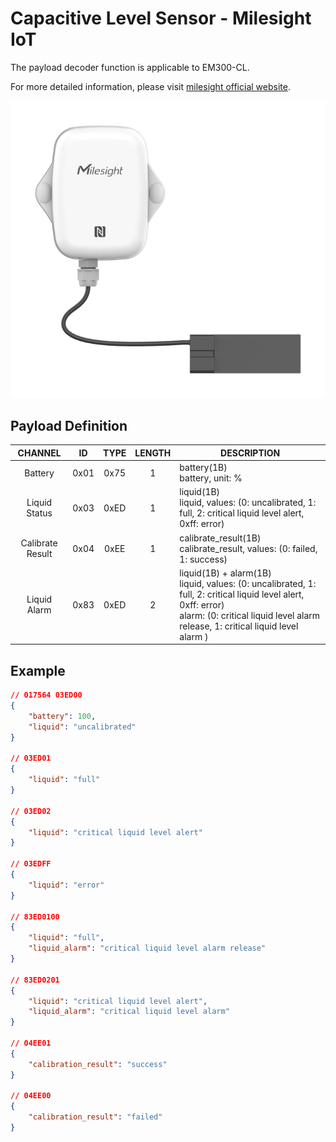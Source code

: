 # Capacitive Level Sensor - Milesight IoT

The payload decoder function is applicable to EM300-CL.

For more detailed information, please visit [milesight official website](https://www.milesight-iot.com).

![EM300-CL](EM300-CL.png)

## Payload Definition

|     CHANNEL      |  ID  | TYPE | LENGTH | DESCRIPTION                                                                                                                                                                                             |
| :--------------: | :--: | :--: | :----: | ------------------------------------------------------------------------------------------------------------------------------------------------------------------------------------------------------- |
|     Battery      | 0x01 | 0x75 |   1    | battery(1B)<br/>battery, unit: %                                                                                                                                                                        |
|  Liquid Status   | 0x03 | 0xED |   1    | liquid(1B)<br/>liquid, values: (0: uncalibrated, 1: full, 2: critical liquid level alert, 0xff: error)                                                                                                  |
| Calibrate Result | 0x04 | 0xEE |   1    | calibrate_result(1B)<br/>calibrate_result, values: (0: failed, 1: success)                                                                                                                              |
|   Liquid Alarm   | 0x83 | 0xED |   2    | liquid(1B) + alarm(1B)<br/>liquid, values: (0: uncalibrated, 1: full, 2: critical liquid level alert, 0xff: error)<br/>alarm: (0: critical liquid level alarm release, 1: critical liquid level alarm ) |

## Example

```json
// 017564 03ED00
{
    "battery": 100,
    "liquid": "uncalibrated"
}

// 03ED01
{
    "liquid": "full"
}

// 03ED02
{
    "liquid": "critical liquid level alert"
}

// 03EDFF
{
    "liquid": "error"
}

// 83ED0100
{
    "liquid": "full",
    "liquid_alarm": "critical liquid level alarm release"
}

// 83ED0201
{
    "liquid": "critical liquid level alert",
    "liquid_alarm": "critical liquid level alarm"
}

// 04EE01
{
    "calibration_result": "success"
}

// 04EE00
{
    "calibration_result": "failed"
}
```
